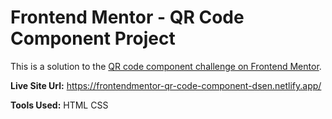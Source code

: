 # Frontend Mentor - QR Code Component Project

This is a solution to the [QR code component challenge on Frontend Mentor](https://www.frontendmentor.io/challenges/qr-code-component-iux_sIO_H).

**Live Site Url:** https://frontendmentor-qr-code-component-dsen.netlify.app/

**Tools Used:**
HTML 
CSS
